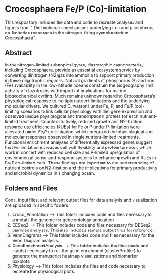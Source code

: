 # Crocosphaera Fe/P (Co)-limitation

This respository includes the data and code to recreate analyses and figures from "	Diel molecular mechanisms underlying iron and phosphorus co-limitation responses in the nitrogen-fixing cyanobacterium Crocosphaera".

## Abstract

In the nitrogen-limited subtropical gyres, diazotrophic cyanobacteria, including Crocosphaera, provide an essential ecosystem service by converting dinitrogen (N2)gas into ammonia to support primary production in these oligotrophic regimes. Natural gradients of phosphorus (P) and iron (Fe) availability in the low-latitude oceans constrain the biogeography and activity of diazotrophs with important implications for marine biogeochemical cycling. Much remains unknown regarding Crocosphaera’s physiological response to multiple nutrient limitations and the underlying molecular drivers. We cultured C. watsonii under Fe, P, and Fe/P (co)-limiting scenarios to link cellular physiology with diel gene expression and observed unique physiological and transcriptional profiles for each nutrient-limited treatment. Counterintuitively, reduced growth and N2-fixation resource use efficiencies (RUEs) for Fe or P under P-limitation were alleviated under Fe/P co-limitation, which integrated the physiological and molecular responses observed in single nutrient-limited treatments. Functional enrichment analyses of differentially expressed genes suggest that Fe-limitation increases cell wall flexibility and protein turnover, which work in concert with reduced cell size and P-limited upregulation of environmental sense-and-respond systems to enhance growth and RUEs in Fe/P co-limited cells. These findings are important to our understanding of nutrient controls on N2-fixation and the implications for primary productivity and microbial dynamics in a changing ocean.

## Folders and Files

Code, input files, and relevant output files for data analysis and visualization are uploaded in specific folders. 

1. Croco_Annotation --> This folder includes code and files necessary to annotate the genome for gene ontology annotation
2. DESeq2 --> This folder includes code and files necessary for DESeq2 pairwise analyses. This also includes sample output files for reference.
3. VennDiagrams --> This folder includes code and files necessary for the Venn Diagram analysis. 
4. GeneEnrichmentAnalysis --> This folder includes the files (code and inputs) necessary to run the gene enrichment (clusterProfiler) to generate the manuscript heatmap visualizations and biomarker boxplots.
5. Physiology --> This folder includes the files and code necessary to recreate the physioogical plots.
